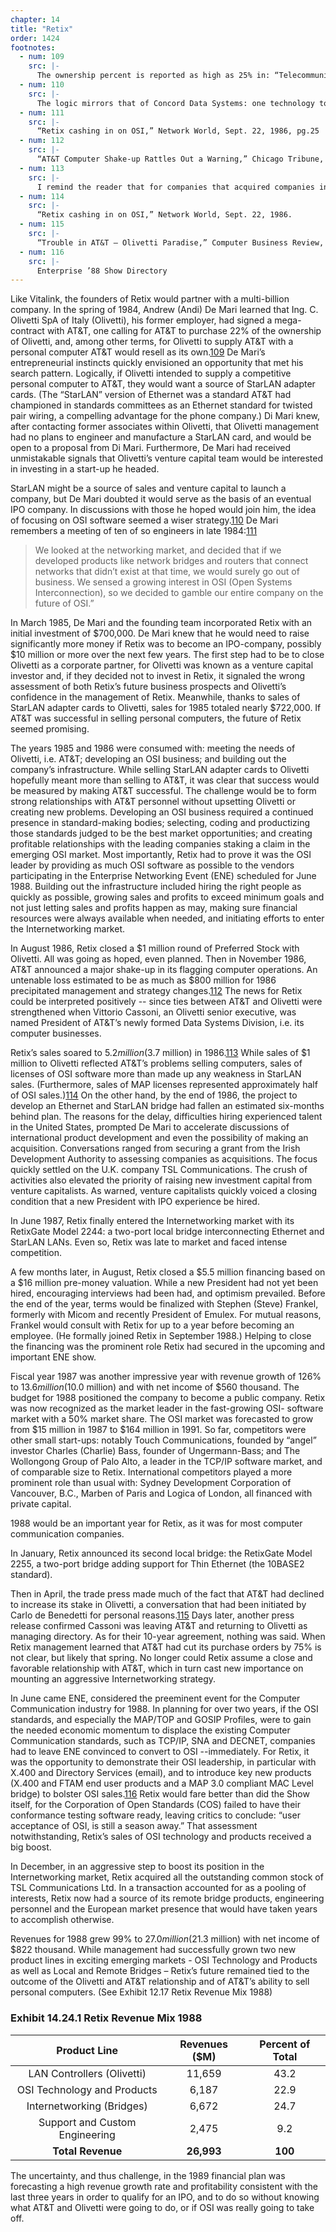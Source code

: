 ```yaml
---
chapter: 14
title: "Retix"
order: 1424
footnotes:
  - num: 109
    src: |-
      The ownership percent is reported as high as 25% in: “Telecommunications in Europe” by Eli Noam, Oxford University Press. P. 248. Another term of the arrangement gave AT&T the option to increase eits ownership to 40% in 1987, a term that will cause future complications. Revenues of Olivetti were $3.82 billion in 1985 compared to DEC’s $6.7 billion.
  - num: 110
    src: |-
      The logic mirrors that of Concord Data Systems: one technology to launch a company – dial-up modems or StarLAN adapter cards and another technology to build an IPO company – token bus LANs or OSI software.
  - num: 111
    src: |-
      “Retix cashing in on OSI,” Network World, Sept. 22, 1986, pg.25
  - num: 112
    src: |-
      “AT&T Computer Shake-up Rattles Out a Warning,” Chicago Tribune, Nov. 9, 1986, pgs. 1-2
  - num: 113
    src: |-
      I remind the reader that for companies that acquired companies in subsequent years, accounting conventions could require a restatement of prior year financials to reflect the results of both companies. I will report the restated revenue and include Retix’s sales in parenthesis. 
  - num: 114
    src: |-
      “Retix cashing in on OSI,” Network World, Sept. 22, 1986.
  - num: 115
    src: |-
      “Trouble in AT&T – Olivetti Paradise,” Computer Business Review, April 17, 1988, pps.
  - num: 116
    src: |-
      Enterprise ’88 Show Directory
---
```


Like Vitalink, the founders of Retix would partner with a multi-billion company. In the spring of 1984, Andrew (Andi) De Mari learned that Ing. C. Olivetti SpA of Italy (Olivetti), his former employer, had signed a mega-contract with AT&T, one calling for AT&T to purchase 22% of the ownership of Olivetti, and, among other terms, for Olivetti to supply AT&T with a personal computer AT&T would resell as its own.<a name="fnloc109" href="#fn109">109</a>  De Mari’s entrepreneurial instincts quickly envisioned an opportunity that met his search pattern. Logically, if Olivetti intended to supply a competitive personal computer to AT&T, they would want a source of StarLAN adapter cards. (The “StarLAN” version of Ethernet was a standard AT&T had championed in standards committees as an Ethernet standard for twisted pair wiring, a compelling advantage for the phone company.) Di Mari knew, after contacting former associates within Olivetti, that Olivetti management had no plans to engineer and manufacture a StarLAN card, and would be open to a proposal from Di Mari. Furthermore, De Mari had received unmistakable signals that Olivetti’s venture capital team would be interested in investing in a start-up he headed.

StarLAN might be a source of sales and venture capital to launch a company, but De Mari doubted it would serve as the basis of an eventual IPO company. In discussions with those he hoped would join him, the idea of focusing on OSI software seemed a wiser strategy.<a name="fnloc110" href="#fn110">110</a>  De Mari remembers a meeting of ten of so engineers in late 1984:<a name="fnloc111" href="#fn111">111</a>

>We looked at the networking market, and decided that if we developed products like network bridges and routers that connect networks that didn’t exist at that time, we would surely go out of business. We sensed a growing interest in OSI (Open Systems Interconnection), so we decided to gamble our entire company on the future of OSI.”

In March 1985, De Mari and the founding team incorporated Retix with an initial investment of $700,000. De Mari knew that he would need to raise significantly more money if Retix was to become an IPO-company, possibly $10 million or more over the next few years. The first step had to be to close Olivetti as a corporate partner, for Olivetti was known as a venture capital investor and, if they decided not to invest in Retix, it signaled the wrong assessment of both Retix’s future business prospects and Olivetti’s confidence in the management of Retix. Meanwhile, thanks to sales of StarLAN adapter cards to Olivetti, sales for 1985 totaled nearly $722,000. If AT&T was successful in selling personal computers, the future of Retix seemed promising.

The years 1985 and 1986 were consumed with: meeting the needs of Olivetti, i.e. AT&T; developing an OSI business; and building out the company’s infrastructure. While selling StarLAN adapter cards to Olivetti hopefully meant more than selling to AT&T, it was clear that success would be measured by making AT&T successful. The challenge would be to form strong relationships with AT&T personnel without upsetting Olivetti or creating new problems. Developing an OSI business required a continued presence in standard-making bodies; selecting, coding and productizing those standards judged to be the best market opportunities; and creating profitable relationships with the leading companies staking a claim in the emerging OSI market. Most importantly, Retix had to prove it was the OSI leader by providing as much OSI software as possible to the vendors participating in the Enterprise Networking Event (ENE) scheduled for June 1988. Building out the infrastructure included hiring the right people as quickly as possible, growing sales and profits to exceed minimum goals and not just letting sales and profits happen as may, making sure financial resources were always available when needed, and initiating efforts to enter the Internetworking market.

In August 1986, Retix closed a $1 million round of Preferred Stock with Olivetti. All was going as hoped, even planned. Then in November 1986, AT&T announced a major shake-up in its flagging computer operations. An untenable loss estimated to be as much as $800 million for 1986 precipitated management and strategy changes.<a name="fnloc112" href="#fn112">112</a>  The news for Retix could be interpreted positively -- since ties between AT&T and Olivetti were strengthened when Vittorio Cassoni, an Olivetti senior executive, was named President of AT&T’s newly formed Data Systems Division, i.e. its computer businesses.

Retix’s sales soared to $5.2 million ($3.7 million) in 1986.<a name="fnloc113" href="#fn113">113</a> While sales of $1 million to Olivetti reflected AT&T’s problems selling computers, sales of licenses of OSI software more than made up any weakness in StarLAN sales. (Furthermore, sales of MAP licenses represented approximately half of OSI sales.)<a name="fnloc114" href="#fn114">114</a>  On the other hand, by the end of 1986, the project to develop an Ethernet and StarLAN bridge had fallen an estimated six-months behind plan. The reasons for the delay, difficulties hiring experienced talent in the United States, prompted De Mari to accelerate discussions of international product development and even the possibility of making an acquisition. Conversations ranged from securing a grant from the Irish Development Authority to assessing companies as acquisitions. The focus quickly settled on the U.K. company TSL Communications. The crush of activities also elevated the priority of raising new investment capital from venture capitalists. As warned, venture capitalists quickly voiced a closing condition that a new President with IPO experience be hired.

In June 1987, Retix finally entered the Internetworking market with its RetixGate Model 2244: a two-port local bridge interconnecting Ethernet and StarLAN LANs. Even so, Retix was late to market and faced intense competition.

A few months later, in August, Retix closed a $5.5 million financing based on a $16 million pre-money valuation. While a new President had not yet been hired, encouraging interviews had been had, and optimism prevailed. Before the end of the year, terms would be finalized with Stephen (Steve) Frankel, formerly with Micom and recently President of Emulex. For mutual reasons, Frankel would consult with Retix for up to a year before becoming an employee. (He formally joined Retix in September 1988.) Helping to close the financing was the prominent role Retix had secured in the upcoming and important ENE show.

Fiscal year 1987 was another impressive year with revenue growth of 126% to $13.6 million ($10.0 million) and with net income of $560 thousand. The budget for 1988 positioned the company to become a public company. Retix was now recognized as the market leader in the fast-growing OSI- software market with a 50% market share. The OSI market was forecasted to grow from $15 million in 1987 to $164 million in 1991. So far, competitors were other small start-ups: notably Touch Communications, founded by “angel” investor Charles (Charlie) Bass, founder of Ungermann-Bass; and The Wollongong Group of Palo Alto, a leader in the TCP/IP software market, and of comparable size to Retix. International competitors played a more prominent role than usual with: Sydney Development Corporation of Vancouver, B.C., Marben of Paris and Logica of London, all financed with private capital.

1988 would be an important year for Retix, as it was for most computer communication companies.

In January, Retix announced its second local bridge: the RetixGate Model 2255, a two-port bridge adding support for Thin Ethernet (the 10BASE2 standard).

Then in April, the trade press made much of the fact that AT&T had declined to increase its stake in Olivetti, a conversation that had been initiated by Carlo de Benedetti for personal reasons.<a name="fnloc115" href="#fn115">115</a>  Days later, another press release confirmed Cassoni was leaving AT&T and returning to Olivetti as managing directory. As for their 10-year agreement, nothing was said. When Retix management learned that AT&T had cut its purchase orders by 75% is not clear, but likely that spring.  No longer could Retix assume a close and favorable relationship with AT&T, which in turn cast new importance on mounting an aggressive Internetworking strategy.

In June came ENE, considered the preeminent event for the Computer Communication industry for 1988. In planning for over two years, if the OSI standards, and especially the MAP/TOP and GOSIP Profiles, were to gain the needed economic momentum to displace the existing Computer Communication standards, such as TCP/IP, SNA and DECNET, companies had to leave ENE convinced to convert to OSI --immediately. For Retix, it was the opportunity to demonstrate their OSI leadership, in particular with X.400 and Directory Services (email), and to introduce key new products (X.400 and FTAM end user products and a MAP 3.0 compliant MAC Level bridge) to bolster OSI sales.<a name="fnloc116" href="#fn116">116</a> Retix would fare better than did the Show itself, for the Corporation of Open Standards (COS) failed to have their conformance testing software ready, leaving critics to conclude: “user acceptance of OSI, is still a season away.” That assessment notwithstanding, Retix’s sales of OSI technology and products received a big boost.

In December, in an aggressive step to boost its position in the Internetworking market, Retix acquired all the outstanding common stock of TSL Communications Ltd. In a transaction accounted for as a pooling of interests, Retix now had a source of its remote bridge products, engineering personnel and the European market presence that would have taken years to accomplish otherwise.

Revenues for 1988 grew 99% to $27.0 million ($21.3 million) with net income of $822 thousand. While management had successfully grown two new product lines in exciting emerging markets - OSI Technology and Products as well as Local and Remote Bridges – Retix’s future remained tied to the outcome of the Olivetti and AT&T relationship and of AT&T’s ability to sell personal computers. (See Exhibit 12.17 Retix Revenue Mix 1988)

### Exhibit 14.24.1  Retix Revenue Mix 1988

**Product Line**|**Revenues ($M)**|**Percent of Total**
:-----:|:-----:|:-----:
LAN Controllers (Olivetti)|11,659|43.2
OSI Technology and Products|6,187|22.9
Internetworking (Bridges)|6,672|24.7
Support and Custom Engineering|2,475|9.2
**Total Revenue**|**26,993**|**100**

The uncertainty, and thus challenge, in the 1989 financial plan was forecasting a high revenue growth rate and profitability consistent with the last three years in order to qualify for an IPO, and to do so without knowing what AT&T and Olivetti were going to do, or if OSI was really going to take off. 
